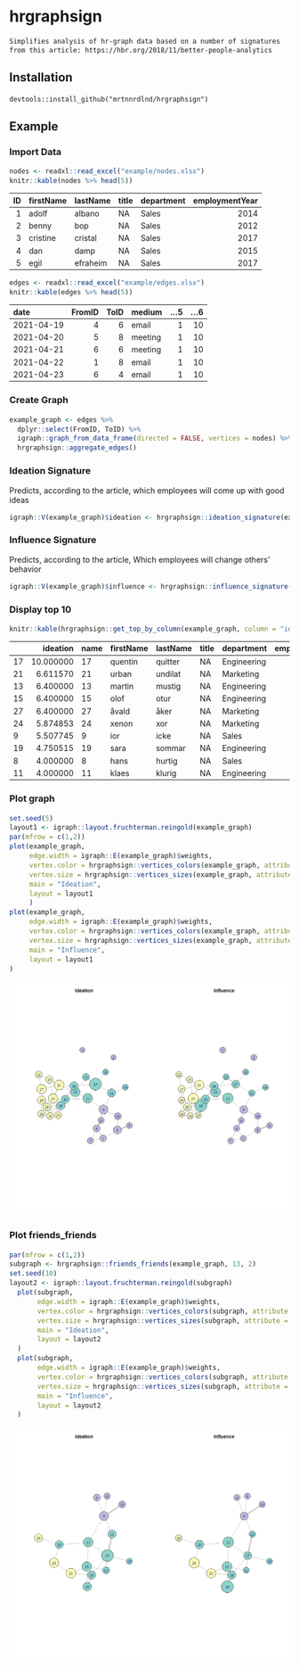 
# hrgraphsign

    Simplifies analysis of hr-graph data based on a number of signatures
    from this article: https://hbr.org/2018/11/better-people-analytics

## Installation

    devtools::install_github("mrtnnrdlnd/hrgraphsign")

## Example

### Import Data

``` r
nodes <- readxl::read_excel("example/nodes.xlsx")
knitr::kable(nodes %>% head(5))
```

|  ID | firstName | lastName | title | department | employmentYear |
|----:|:----------|:---------|:------|:-----------|---------------:|
|   1 | adolf     | albano   | NA    | Sales      |           2014 |
|   2 | benny     | bop      | NA    | Sales      |           2012 |
|   3 | cristine  | cristal  | NA    | Sales      |           2017 |
|   4 | dan       | damp     | NA    | Sales      |           2015 |
|   5 | egil      | efraheim | NA    | Sales      |           2017 |

``` r
edges <- readxl::read_excel("example/edges.xlsx")
knitr::kable(edges %>% head(5))
```

| date       | FromID | ToID | medium  |  …5 |  …6 |
|:-----------|-------:|-----:|:--------|----:|----:|
| 2021-04-19 |      4 |    6 | email   |   1 |  10 |
| 2021-04-20 |      5 |    8 | meeting |   1 |  10 |
| 2021-04-21 |      6 |    6 | meeting |   1 |  10 |
| 2021-04-22 |      1 |    8 | email   |   1 |  10 |
| 2021-04-23 |      6 |    4 | email   |   1 |  10 |

### Create Graph

``` r
example_graph <- edges %>% 
  dplyr::select(FromID, ToID) %>%
  igraph::graph_from_data_frame(directed = FALSE, vertices = nodes) %>% 
  hrgraphsign::aggregate_edges()
```

### Ideation Signature

Predicts, according to the article, which employees will come up with
good ideas

``` r
igraph::V(example_graph)$ideation <- hrgraphsign::ideation_signature(example_graph)
```

### Influence Signature

Predicts, according to the article, Which employees will change others’
behavior

``` r
igraph::V(example_graph)$influence <- hrgraphsign::influence_signature(example_graph)
```

### Display top 10

``` r
knitr::kable(hrgraphsign::get_top_by_column(example_graph, column = "ideation", n = 10))
```

|     |  ideation | name | firstName | lastName | title | department  | employmentYear | influence |
|:----|----------:|:-----|:----------|:---------|:------|:------------|---------------:|----------:|
| 17  | 10.000000 | 17   | quentin   | quitter  | NA    | Engineering |           2018 |  3.947061 |
| 21  |  6.611570 | 21   | urban     | undilat  | NA    | Marketing   |           2017 |  6.066019 |
| 13  |  6.400000 | 13   | martin    | mustig   | NA    | Engineering |           2017 |  7.768433 |
| 15  |  6.400000 | 15   | olof      | otur     | NA    | Engineering |           2018 |  6.668358 |
| 27  |  6.400000 | 27   | åvald     | åker     | NA    | Marketing   |           2015 |  2.817219 |
| 24  |  5.874853 | 24   | xenon     | xor      | NA    | Marketing   |           2012 |  7.259042 |
| 9   |  5.507745 | 9    | ior       | icke     | NA    | Sales       |           2013 |  3.738459 |
| 19  |  4.750515 | 19   | sara      | sommar   | NA    | Engineering |           2010 | 10.000000 |
| 8   |  4.000000 | 8    | hans      | hurtig   | NA    | Sales       |           2017 |  1.046659 |
| 11  |  4.000000 | 11   | klaes     | klurig   | NA    | Engineering |           2019 |  1.592476 |

### Plot graph

``` r
set.seed(5)
layout1 <- igraph::layout.fruchterman.reingold(example_graph)
par(mfrow = c(1,2))
plot(example_graph,
     edge.width = igraph::E(example_graph)$weights,
     vertex.color = hrgraphsign::vertices_colors(example_graph, attribute = "department"),
     vertex.size = hrgraphsign::vertices_sizes(example_graph, attribute = "ideation"),
     main = "Ideation",
     layout = layout1
     )
plot(example_graph,
     edge.width = igraph::E(example_graph)$weights,
     vertex.color = hrgraphsign::vertices_colors(example_graph, attribute = "department"),
     vertex.size = hrgraphsign::vertices_sizes(example_graph, attribute = "influence"),
     main = "Influence",
     layout = layout1
)
```

![](README_files/figure-gfm/unnamed-chunk-8-1.png)<!-- -->

### Plot friends\_friends

``` r
par(mfrow = c(1,2))
subgraph <- hrgraphsign::friends_friends(example_graph, 13, 2)
set.seed(10)
layout2 <- igraph::layout.fruchterman.reingold(subgraph)
  plot(subgraph,
       edge.width = igraph::E(example_graph)$weights,
       vertex.color = hrgraphsign::vertices_colors(subgraph, attribute = "department"),
       vertex.size = hrgraphsign::vertices_sizes(subgraph, attribute = "ideation"),
       main = "Ideation",
       layout = layout2
  )
  plot(subgraph,
       edge.width = igraph::E(example_graph)$weights,
       vertex.color = hrgraphsign::vertices_colors(subgraph, attribute = "department"),
       vertex.size = hrgraphsign::vertices_sizes(subgraph, attribute = "influence"),
       main = "Influence",
       layout = layout2
  )
```

![](README_files/figure-gfm/unnamed-chunk-9-1.png)<!-- -->

